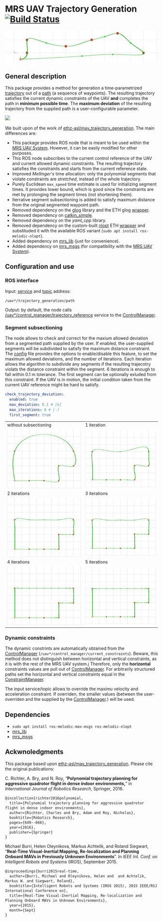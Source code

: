 # MRS UAV Trajectory Generation [![Build Status](https://travis-ci.com/ctu-mrs/mrs_uav_trajectory_generation.svg?branch=master)](https://travis-ci.com/ctu-mrs/mrs_uav_trajectory_generation)

![](.fig/thumbnail.jpg)

## General description

This package provides a method for generation a time-parametrized [trajectory](https://ctu-mrs.github.io/mrs_msgs/msg/TrajectoryReference.html) out of a [path](https://ctu-mrs.github.io/mrs_msgs/msg/Path.html) (a sequence of waypoints).
The resulting trajectory satisfies the current dynamic constraints of the UAV **and** completes the path in **minimum possible time**.
The **maximum deviation** of the resulting trajectory from the supplied path is a user-configurable parameter.

![](.fig/animation.gif)

We built upon of the work of [ethz-asl/mav_trajectory_generation](https://github.com/ethz-asl/mav_trajectory_generation).
The main differences are:

* This package provides ROS node that is meant to be used within the [MRS UAV System](https://github.com/ctu-mrs/mrs_uav_system). However, it can be easily modified for other purposes. 
* This ROS node subscribes to the current control reference of the UAV and current allowed dynamic constraints. The resulting trajectory satisfies the constraints and starts from the current reference state.
* Improved _Mellinger's_ time allocation: only the polynomial segments that violate constraints are _stretched_, instead of the whole trajectory.
* Purely Euclidean `max_speed` time estimate is used for initializing segment times. It provides lower bound, which is good since the constraints are met by prolonging the segment times (not shortening them).
* Iterrative segment subsectioning is added to satisfy maximum distance from the original segmented waypoint path.
* Removed dependency on the [glog](https://github.com/google/glog) library and the ETH glog [wrapper](https://github.com/ethz-asl/glog_catkin).
* Removed dependency on [catkin_simple](https://github.com/catkin/catkin_simple).
* Removed dependency on the _yaml_cpp_ library.
* Removed dependency on the custom-built [nlopt](https://nlopt.readthedocs.io/en/latest/) ETH [wrapper](https://github.com/ethz-asl/nlopt) and substituded it with the available ROS variant (`sudo apt install ros-melodic-nlopt`).
* Added dependency on [mrs_lib](https://github.com/ctu-mrs/mrs_lib) (just for convenience).
* Added dependency on [mrs_msgs](https://github.com/ctu-mrs/mrs_msgs) (for compatibility with the [MRS UAV System](https://github.com/ctu-mrs/mrs_uav_system)).

## Configuration and use

### ROS interface

Input: [service](https://ctu-mrs.github.io/mrs_msgs/srv/PathSrv.html) and [topic](https://ctu-mrs.github.io/mrs_msgs/msg/Path.html) address:
```
/uav*/trajectory_generation/path
```

Output: by default, the node calls [/uav*/control_manager/trajectory_reference](https://ctu-mrs.github.io/mrs_msgs/srv/TrajectoryReferenceSrv.html) service to the [ControlManager](https://github.com/ctu-mrs/mrs_uav_managers).

### Segment subsectioning

The node allows to check and correct for the maxium allowed deviation from a segmented path supplied by the user.
If enabled, the user-supplied segments will be subdivided to satisfy the maximum distance constraint.
The [config]() file provides the options to enable/disable this feature, to set the maximum allowed deviations, and the number of iterations.
Each iteration allows the algorithm to subdivide any segments if the resulting trajecotry violats the distance constraint within the segment.
6 iterations is enough to fall within 0.1 m tolerance.
The first segment can be optionally exluded from this constraint.
If the UAV is in motion, the initial condition taken from the current UAV reference might be hard to satisfy.

```yaml
check_trajectory_deviation:
  enabled: true
  max_deviation: 0.1 # [m]
  max_iterations: 6 # [-]
  first_segment: true
```

|                               |                               |
|-------------------------------|-------------------------------|
| without subsectioning         | 1 iteration                   |
| ![](.fig/subsectioning_0.jpg) | ![](.fig/subsectioning_1.jpg) |
| 2 iterations                  | 3 iterations                  |
| ![](.fig/subsectioning_2.jpg) | ![](.fig/subsectioning_3.jpg) |
| 4 iterations                  | 5 iterations                  |
| ![](.fig/subsectioning_4.jpg) | ![](.fig/subsectioning_5.jpg) |

### Dynamic constraints

The dynamic constrints are automatically obtained from the [ControlManager](https://github.com/ctu-mrs/mrs_uav_managers) (`/uav*/control_manager/current_constraints`).
Beware, this method does not distinguish between horizontal and vertical constraints, as it is with the rest of the MRS UAV system.j
Therefore, only the **horizontal** constraints values are pull out of [ControlManager](https://github.com/ctu-mrs/mrs_uav_managers).
For arbitrarily structured paths set the horizontal and vertical constraints equal in the [ConstraintManager](https://github.com/ctu-mrs/mrs_uav_managers).

The input service/topic allows to override the maximu velocity and acceleration constraint.
If overriden, the smaller values (between the user-overriden and the supplied by the [ControlManager](https://github.com/ctu-mrs/mrs_uav_managers).) will be used.

## Dependencies

* `sudo apt install ros-melodic-mav-msgs ros-melodic-nlopt`
* [mrs_lib](https://github.com/ctu-mrs/mrs_lib)
* [mrs_msgs](https://github.com/ctu-mrs/mrs_msgs)

## Ackwnoledgments

This package based upon [ethz-asl/mav_trajectory_generation](https://github.com/ethz-asl/mav_trajectory_generation).
Please cite the original publications:

C. Richter, A. Bry, and N. Roy, “**Polynomial trajectory planning for aggressive quadrotor flight in dense indoor environments,**” in *International Journal of Robotics Research*, Springer, 2016.
```
@incollection{richter2016polynomial,
  title={Polynomial trajectory planning for aggressive quadrotor flight in dense indoor environments},
  author={Richter, Charles and Bry, Adam and Roy, Nicholas},
  booktitle={Robotics Research},
  pages={649--666},
  year={2016},
  publisher={Springer}
}
```
Michael Burri, Helen Oleynikova, Markus Achtelik, and Roland Siegwart, “**Real-Time Visual-Inertial Mapping, Re-localization and Planning Onboard MAVs in Previously Unknown Environments**”. In *IEEE Int. Conf. on Intelligent Robots and Systems* (IROS), September 2015.
```
@inproceedings{burri2015real-time,
  author={Burri, Michael and Oleynikova, Helen and  and Achtelik, Markus W. and Siegwart, Roland},
  booktitle={Intelligent Robots and Systems (IROS 2015), 2015 IEEE/RSJ International Conference on},
  title={Real-Time Visual-Inertial Mapping, Re-localization and Planning Onboard MAVs in Unknown Environments},
  year={2015},
  month={Sept}
}
```

